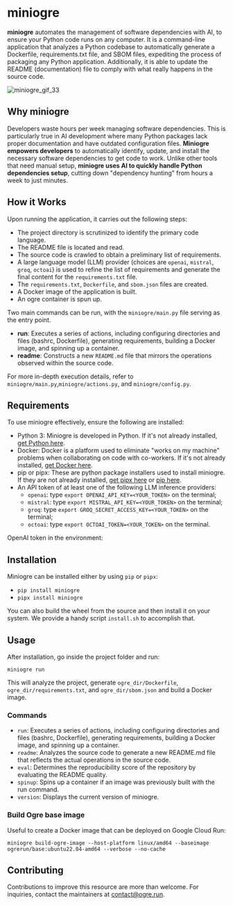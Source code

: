 # miniogre

**miniogre** automates the management of software dependencies with AI, to ensure your Python code runs on any computer. It is a command-line application that analyzes a Python codebase to automatically generate a Dockerfile, requirements.txt file, and SBOM files, expediting the process of packaging any Python application. Additionally, it is able to update the README (documentation) file to comply with what really happens in the source code.

![miniogre_gif_33](https://github.com/ogre-run/miniogre/assets/6482944/0850dbb5-6634-4f08-80a9-6fd8e3ca8e03)

## Why miniogre

Developers waste hours per week managing software dependencies. This is particularly true in AI development where many Python packages lack proper documentation and have outdated configuration files. **Miniogre empowers developers** to automatically identify, update, and install the necessary software dependencies to get code to work. Unlike other tools that need manual setup, **miniogre uses AI to quickly handle Python dependencies setup**, cutting down "dependency hunting" from hours a week to just minutes.

## How it Works

Upon running the application, it carries out the following steps:

- The project directory is scrutinized to identify the primary code language.
- The README file is located and read.
- The source code is crawled to obtain a preliminary list of requirements.
- A large language model (LLM) provider (choices are `openai`, `mistral`, `groq`, `octoai`) is used to refine the list of requirements and generate the final content for the `requirements.txt` file.
- The `requirements.txt`, `Dockerfile`, and `sbom.json` files are created.
- A Docker image of the application is built.
- An ogre container is spun up.

Two main commands can be run, with the `miniogre/main.py` file serving as the entry point.

- **run**: Executes a series of actions, including configuring directories and files (bashrc, Dockerfile), generating requirements, building a Docker image, and spinning up a container.
- **readme**: Constructs a new `README.md` file that mirrors the operations observed within the source code.

For more in-depth execution details, refer to `miniogre/main.py`,`miniogre/actions.py`, and `miniogre/config.py`.

## Requirements

To use miniogre effectively, ensure the following are installed:

- Python 3: Miniogre is developed in Python. If it's not already installed, [get Python here](https://www.python.org/downloads/).
- Docker: Docker is a platform used to eliminate "works on my machine" problems when collaborating on code with co-workers. If it's not already installed, [get Docker here](https://docs.docker.com/get-docker/).
- pip or pipx: These are python package installers used to install miniogre. If they are not already installed, [get pipx here](https://pipxproject.github.io/pipx/installation/) or [pip here](https://pip.pypa.io/en/stable/installing/).
- An API token of at least one of the following LLM inference providers:
    - `openai`: type `export OPENAI_API_KEY=<YOUR_TOKEN>` on the terminal;
    - `mistral`: type `export MISTRAL_API_KEY=<YOUR_TOKEN>` on the terminal;
    - `groq`: type `export GROQ_SECRET_ACCESS_KEY=<YOUR_TOKEN>` on the terminal;
    - `octoai`: type `export OCTOAI_TOKEN=<YOUR_TOKEN>` on the terminal.

OpenAI token in the environment:

## Installation
Miniogre can be installed either by using `pip` or `pipx`:
- `pip install miniogre`
- `pipx install miniogre`

You can also build the wheel from the source and then install it on your system. We provide a handy script `install.sh` to accomplish that.

## Usage

After installation, go inside the project folder and run:

`miniogre run`

This will analyze the project, generate `ogre_dir/Dockerfile`, `ogre_dir/requirements.txt`, and `ogre_dir/sbom.json` and build a Docker image.

### Commands
- `run`: Executes a series of actions, including configuring directories and files (bashrc, Dockerfile), generating requirements, building a Docker image, and spinning up a container.
- `readme`: Analyzes the source code to generate a new README.md file that reflects the actual operations in the source code.
- `eval`: Determines the reproducibility score of the repository by evaluating the README quality.
- `spinup`: Spins up a container if an image was previously built with the run command.
- `version`: Displays the current version of miniogre.

### Build Ogre base image

Useful to create a Docker image that can be deployed on Google Cloud Run:

`miniogre build-ogre-image --host-platform linux/amd64 --baseimage ogrerun/base:ubuntu22.04-amd64 --verbose --no-cache`

## Contributing
Contributions to improve this resource are more than welcome. For inquiries, contact the maintainers at [contact@ogre.run](contact@ogre.run).
